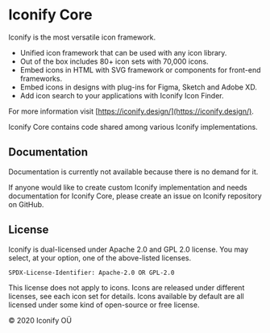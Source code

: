 # Iconify Core

Iconify is the most versatile icon framework.

-   Unified icon framework that can be used with any icon library.
-   Out of the box includes 80+ icon sets with 70,000 icons.
-   Embed icons in HTML with SVG framework or components for front-end frameworks.
-   Embed icons in designs with plug-ins for Figma, Sketch and Adobe XD.
-   Add icon search to your applications with Iconify Icon Finder.

For more information visit [https://iconify.design/](https://iconify.design/).

Iconify Core contains code shared among various Iconify implementations.

## Documentation

Documentation is currently not available because there is no demand for it.

If anyone would like to create custom Iconify implementation and needs documentation for Iconify Core, please create an issue on Iconify repository on GitHub.

## License

Iconify is dual-licensed under Apache 2.0 and GPL 2.0 license. You may select, at your option, one of the above-listed licenses.

`SPDX-License-Identifier: Apache-2.0 OR GPL-2.0`

This license does not apply to icons. Icons are released under different licenses, see each icon set for details.
Icons available by default are all licensed under some kind of open-source or free license.

© 2020 Iconify OÜ
